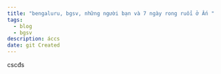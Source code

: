 ```yaml
---
title: "bengaluru, bgsv, những người bạn và 7 ngày rong ruổi ở Ấn "
tags:
  - blog
  - bgsv
description: áccs
date: git Created
---
```

cscđs
